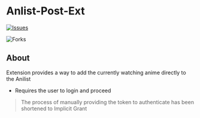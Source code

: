 # Anlist-Post-Ext

[![Issues](https://img.shields.io/github/issues/Unic-X/Anlist-Post-Ext?style=for-the-badge)](https://github.com/Unic-X/Anlist-Post-Ext/issues)

![Forks](https://img.shields.io/github/forks/Unic-X/Anlist-Post-Ext?style=for-the-badge)
## About

Extension provides a way to add the currently watching anime directly to the Anilist
- Requires the user to login and proceed
> The process of manually providing the token to authenticate has been shortened to Implicit Grant 
